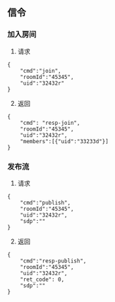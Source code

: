## 信令

### 加入房间
1. 请求
```
{
    "cmd":"join",
    "roomId":"45345",
    "uid":"32432r"
}
```

2. 返回
```
{
    "cmd": "resp-join",
    "roomId":"45345",
    "uid":"32432r",
    "members":[{"uid":"33233d"}]
}
```

### 发布流
1. 请求
```
{
    "cmd":"publish",
    "roomId":"45345",
    "uid":"32432r",
    "sdp":""
}
```
2. 返回
```
{
    "cmd":"resp-publish",
    "roomId":"45345",
    "uid":"32432r",
    "ret_code": 0,
    "sdp":""
}
```